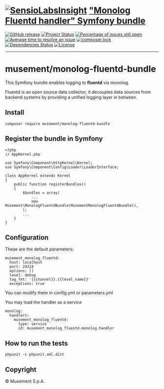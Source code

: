 [![SensioLabsInsight](https://insight.sensiolabs.com/projects/eb3b864b-e61b-46d8-aa8a-89c500d73985/small.png)](https://insight.sensiolabs.com/projects/eb3b864b-e61b-46d8-aa8a-89c500d73985)
["Monolog Fluentd handler" Symfony bundle](https://github.com/musement/monolog-fluentd-bundle)
===

[![GitHub release](https://img.shields.io/github/release/musement/monolog-fluentd-bundle.svg?style=flat&label=latest)](https://github.com/musement/monolog-fluentd-bundle/releases/latest)
[![Project Status](http://opensource.box.com/badges/active.svg?style=flat)](http://opensource.box.com/badges)
[![Percentage of issues still open](http://isitmaintained.com/badge/open/musement/monolog-fluentd-bundle.svg?style=flat)](http://isitmaintained.com/project/musement/monolog-fluentd-bundle "Percentage of issues still open")
[![Average time to resolve an issue](http://isitmaintained.com/badge/resolution/musement/monolog-fluentd-bundle.svg?style=flat)](http://isitmaintained.com/project/musement/monolog-fluentd-bundle "Average time to resolve an issue")
[![composer.lock](https://poser.pugx.org/musement/monolog-fluentd-bundle/composerlock?style=flat)](https://packagist.org/packages/musement/monolog-fluentd-bundle)
[![Dependencies Status](https://img.shields.io/librariesio/github/musement/monolog-fluentd-bundle.svg?maxAge=3600&style=flat)](https://libraries.io/github/musement/monolog-fluentd-bundle)
[![License](https://img.shields.io/packagist/l/musement/monolog-fluentd-bundle.svg?style=flat)](https://tldrlegal.com/license/mit-license)

____

# musement/monolog-fluentd-bundle

This Symfony bundle enables logging to **fluentd** via monolog.

Fluentd is an open source data collector, it decouples data sources from backend systems by providing a unified logging layer in between.

## Install

    composer require musement/monolog-fluentd-bundle

## Register the bundle in Symfony

    <?php
    // AppKernel.php

    use Symfony\Component\HttpKernel\Kernel;
    use Symfony\Component\Config\Loader\LoaderInterface;

    class AppKernel extends Kernel
    {
        public function registerBundles()
        {
            $bundles = array(
                ...
                new Musement\MonologFluentdBundle\MusementMonologFluentdBundle(),
            );
            ...
        }
    }

## Configuration

These are the default parameters:

    musement_monolog_fluentd:
      host: localhost
      port: 24224
      options: []
      level: debug
      tag_fmt: '{{channel}}.{{level_name}}'
      exceptions: true

You can modify them in config.yml or parameters.yml

You may load the handler as a service

    monolog:
      handlers:
        musement_monolog_fluentd:
          type: service
          id: musement_monolog_fluentd.monolog.handler

## How to run the tests

    phpunit -c phpunit.xml.dist

## Copyright

© Musement S.p.A.

